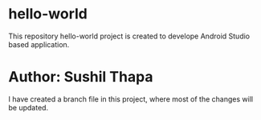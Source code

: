 # hello-world
This repository hello-world project is created to develope Android Studio based application.
# Author: Sushil Thapa
I have created a branch file in this project, where most of the changes will be updated.
